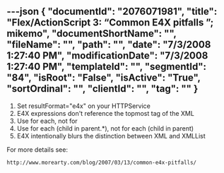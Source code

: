 ---json
{
  "documentId": "2076071981",
  "title": "Flex/ActionScript 3: “Common E4X pitfalls ”; mikemo",
  "documentShortName": "",
  "fileName": "",
  "path": "",
  "date": "7/3/2008 1:27:40 PM",
  "modificationDate": "7/3/2008 1:27:40 PM",
  "templateId": "",
  "segmentId": "84",
  "isRoot": "False",
  "isActive": "True",
  "sortOrdinal": "",
  "clientId": "",
  "tag": ""
}
---

1. Set resultFormat=&quot;e4x&quot; on your HTTPService
2. E4X expressions don't reference the topmost tag of the XML
3. Use for each, not for
4. Use for each (child in parent.*), not for each (child in parent)
5. E4X intentionally blurs the distinction between XML and XMLList

For more details see:

    http://www.morearty.com/blog/2007/03/13/common-e4x-pitfalls/
